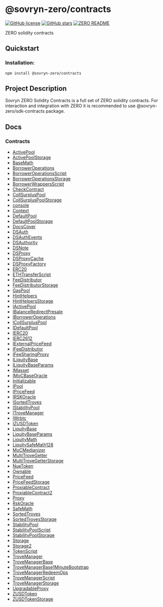 # @sovryn-zero/contracts  

[![GitHub license](https://img.shields.io/github/license/DistributedCollective/zero)](/LICENSE)
[![GitHub stars](https://img.shields.io/github/stars/DistributedCollective/zero)](https://github.com/DistributedCollective/zero/stargazers)
[![ZERO README](https://img.shields.io/badge/readme-gray?style=flat&logo=ZeroMQ&logoColor=green&link=/README.md)](/README.md)  

  ZERO solidity contracts

## **Quickstart**

### Installation:

  ```shell 
  npm install @sovryn-zero/contracts
  ```

## **Project Description**  

  Sovryn ZERO Solidity Contracts is a full set of ZERO solidity contracts.
  For interaction and integration with ZERO it is recommended to use @sovryn-zero/sdk-contracts package.  
   

## **Docs**  

[comment]: #solidoc (Start)
### Contracts

* [ActivePool](docs/ActivePool.md)
* [ActivePoolStorage](docs/ActivePoolStorage.md)
* [BaseMath](docs/BaseMath.md)
* [BorrowerOperations](docs/BorrowerOperations.md)
* [BorrowerOperationsScript](docs/BorrowerOperationsScript.md)
* [BorrowerOperationsStorage](docs/BorrowerOperationsStorage.md)
* [BorrowerWrappersScript](docs/BorrowerWrappersScript.md)
* [CheckContract](docs/CheckContract.md)
* [CollSurplusPool](docs/CollSurplusPool.md)
* [CollSurplusPoolStorage](docs/CollSurplusPoolStorage.md)
* [console](docs/console.md)
* [Context](docs/Context.md)
* [DefaultPool](docs/DefaultPool.md)
* [DefaultPoolStorage](docs/DefaultPoolStorage.md)
* [DocsCover](docs/DocsCover.md)
* [DSAuth](docs/DSAuth.md)
* [DSAuthEvents](docs/DSAuthEvents.md)
* [DSAuthority](docs/DSAuthority.md)
* [DSNote](docs/DSNote.md)
* [DSProxy](docs/DSProxy.md)
* [DSProxyCache](docs/DSProxyCache.md)
* [DSProxyFactory](docs/DSProxyFactory.md)
* [ERC20](docs/ERC20.md)
* [ETHTransferScript](docs/ETHTransferScript.md)
* [FeeDistributor](docs/FeeDistributor.md)
* [FeeDistributorStorage](docs/FeeDistributorStorage.md)
* [GasPool](docs/GasPool.md)
* [HintHelpers](docs/HintHelpers.md)
* [HintHelpersStorage](docs/HintHelpersStorage.md)
* [IActivePool](docs/IActivePool.md)
* [IBalanceRedirectPresale](docs/IBalanceRedirectPresale.md)
* [IBorrowerOperations](docs/IBorrowerOperations.md)
* [ICollSurplusPool](docs/ICollSurplusPool.md)
* [IDefaultPool](docs/IDefaultPool.md)
* [IERC20](docs/IERC20.md)
* [IERC2612](docs/IERC2612.md)
* [IExternalPriceFeed](docs/IExternalPriceFeed.md)
* [IFeeDistributor](docs/IFeeDistributor.md)
* [IFeeSharingProxy](docs/IFeeSharingProxy.md)
* [ILiquityBase](docs/ILiquityBase.md)
* [ILiquityBaseParams](docs/ILiquityBaseParams.md)
* [IMasset](docs/IMasset.md)
* [IMoCBaseOracle](docs/IMoCBaseOracle.md)
* [Initializable](docs/Initializable.md)
* [IPool](docs/IPool.md)
* [IPriceFeed](docs/IPriceFeed.md)
* [IRSKOracle](docs/IRSKOracle.md)
* [ISortedTroves](docs/ISortedTroves.md)
* [IStabilityPool](docs/IStabilityPool.md)
* [ITroveManager](docs/ITroveManager.md)
* [IWrbtc](docs/IWrbtc.md)
* [IZUSDToken](docs/IZUSDToken.md)
* [LiquityBase](docs/LiquityBase.md)
* [LiquityBaseParams](docs/LiquityBaseParams.md)
* [LiquityMath](docs/LiquityMath.md)
* [LiquitySafeMath128](docs/LiquitySafeMath128.md)
* [MoCMedianizer](docs/MoCMedianizer.md)
* [MultiTroveGetter](docs/MultiTroveGetter.md)
* [MultiTroveGetterStorage](docs/MultiTroveGetterStorage.md)
* [NueToken](docs/NueToken.md)
* [Ownable](docs/Ownable.md)
* [PriceFeed](docs/PriceFeed.md)
* [PriceFeedStorage](docs/PriceFeedStorage.md)
* [ProxiableContract](docs/ProxiableContract.md)
* [ProxiableContract2](docs/ProxiableContract2.md)
* [Proxy](docs/Proxy.md)
* [RskOracle](docs/RskOracle.md)
* [SafeMath](docs/SafeMath.md)
* [SortedTroves](docs/SortedTroves.md)
* [SortedTrovesStorage](docs/SortedTrovesStorage.md)
* [StabilityPool](docs/StabilityPool.md)
* [StabilityPoolScript](docs/StabilityPoolScript.md)
* [StabilityPoolStorage](docs/StabilityPoolStorage.md)
* [Storage](docs/Storage.md)
* [Storage2](docs/Storage2.md)
* [TokenScript](docs/TokenScript.md)
* [TroveManager](docs/TroveManager.md)
* [TroveManagerBase](docs/TroveManagerBase.md)
* [TroveManagerBase1MinuteBootstrap](docs/TroveManagerBase1MinuteBootstrap.md)
* [TroveManagerRedeemOps](docs/TroveManagerRedeemOps.md)
* [TroveManagerScript](docs/TroveManagerScript.md)
* [TroveManagerStorage](docs/TroveManagerStorage.md)
* [UpgradableProxy](docs/UpgradableProxy.md)
* [ZUSDToken](docs/ZUSDToken.md)
* [ZUSDTokenStorage](docs/ZUSDTokenStorage.md)

[comment]: #solidoc (End)
